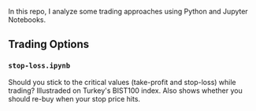 In this repo, I analyze some trading approaches using Python and Jupyter Notebooks. 

## Trading Options

### `stop-loss.ipynb`
Should you stick to the critical values (take-profit and stop-loss) while trading? Illustraded on Turkey's BIST100 index.
Also shows whether you should re-buy when your stop price hits.
